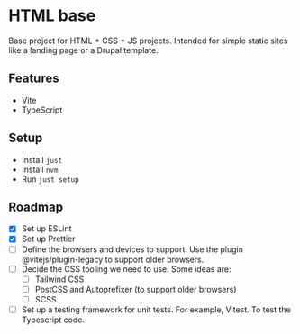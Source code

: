# HTML base

Base project for HTML + CSS + JS projects. Intended for simple static sites like a landing page or a Drupal template.

## Features

- Vite
- TypeScript

## Setup

- Install `just`
- Install `nvm`
- Run `just setup`

## Roadmap

- [x] Set up ESLint
- [x] Set up Prettier
- [ ] Define the browsers and devices to support. Use the plugin @vitejs/plugin-legacy to support older browsers.
- [ ] Decide the CSS tooling we need to use. Some ideas are:
  - [ ] Tailwind CSS
  - [ ] PostCSS and Autoprefixer (to support older browsers)
  - [ ] SCSS
- [ ] Set up a testing framework for unit tests. For example, Vitest. To test the Typescript code.
